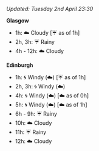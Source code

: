 *Updated: Tuesday 2nd April 23:30*

**Glasgow**

* 1h: :cloud: Cloudy [:umbrella: as of 1h]
* 2h, 3h: :umbrella: Rainy
* 4h - 12h: :cloud: Cloudy

**Edinburgh**

* 1h: :cyclone: Windy (:cloud:) [:umbrella: as of 1h]
* 2h, 3h: :cyclone: Windy (:cloud:)
* 4h: :cyclone: Windy (:cloud:) [:cloud: as of 0h]
* 5h: :cyclone: Windy (:cloud:) [:cloud: as of 1h]
* 6h - 9h: :umbrella: Rainy
* 10h: :cloud: Cloudy
* 11h: :umbrella: Rainy
* 12h: :cloud: Cloudy
